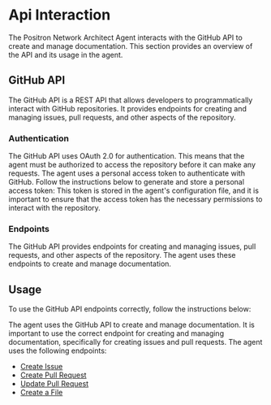# Api Interaction

The Positron Network Architect Agent interacts with the GitHub API to create and manage documentation. This section provides an overview of the API and its usage in the agent.

## GitHub API

The GitHub API is a REST API that allows developers to programmatically interact with GitHub repositories. It provides endpoints for creating and managing issues, pull requests, and other aspects of the repository.

### Authentication

The GitHub API uses OAuth 2.0 for authentication. This means that the agent must be authorized to access the repository before it can make any requests. The agent uses a personal access token to authenticate with GitHub. Follow the instructions below to generate and store a personal access token: This token is stored in the agent's configuration file, and it is important to ensure that the access token has the necessary permissions to interact with the repository.

### Endpoints

The GitHub API provides endpoints for creating and managing issues, pull requests, and other aspects of the repository. The agent uses these endpoints to create and manage documentation.

## Usage

To use the GitHub API endpoints correctly, follow the instructions below:

The agent uses the GitHub API to create and manage documentation. It is important to use the correct endpoint for creating and managing documentation, specifically for creating issues and pull requests. The agent uses the following endpoints:

- [Create Issue](https://docs.github.com/en/rest/reference/issues#create-an-issue)
- [Create Pull Request](https://docs.github.com/en/rest/reference/pulls#create-a-pull-request)
- [Update Pull Request](https://docs.github.com/en/rest/reference/pulls#update-a-pull-request)
- [Create a File](https://docs.github.com/en/rest/reference/repos#create-or-update-file-contents)